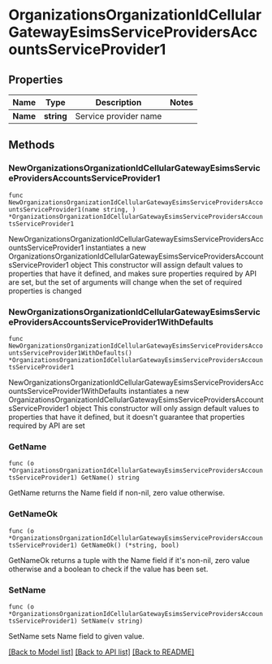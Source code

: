 # OrganizationsOrganizationIdCellularGatewayEsimsServiceProvidersAccountsServiceProvider1

## Properties

Name | Type | Description | Notes
------------ | ------------- | ------------- | -------------
**Name** | **string** | Service provider name | 

## Methods

### NewOrganizationsOrganizationIdCellularGatewayEsimsServiceProvidersAccountsServiceProvider1

`func NewOrganizationsOrganizationIdCellularGatewayEsimsServiceProvidersAccountsServiceProvider1(name string, ) *OrganizationsOrganizationIdCellularGatewayEsimsServiceProvidersAccountsServiceProvider1`

NewOrganizationsOrganizationIdCellularGatewayEsimsServiceProvidersAccountsServiceProvider1 instantiates a new OrganizationsOrganizationIdCellularGatewayEsimsServiceProvidersAccountsServiceProvider1 object
This constructor will assign default values to properties that have it defined,
and makes sure properties required by API are set, but the set of arguments
will change when the set of required properties is changed

### NewOrganizationsOrganizationIdCellularGatewayEsimsServiceProvidersAccountsServiceProvider1WithDefaults

`func NewOrganizationsOrganizationIdCellularGatewayEsimsServiceProvidersAccountsServiceProvider1WithDefaults() *OrganizationsOrganizationIdCellularGatewayEsimsServiceProvidersAccountsServiceProvider1`

NewOrganizationsOrganizationIdCellularGatewayEsimsServiceProvidersAccountsServiceProvider1WithDefaults instantiates a new OrganizationsOrganizationIdCellularGatewayEsimsServiceProvidersAccountsServiceProvider1 object
This constructor will only assign default values to properties that have it defined,
but it doesn't guarantee that properties required by API are set

### GetName

`func (o *OrganizationsOrganizationIdCellularGatewayEsimsServiceProvidersAccountsServiceProvider1) GetName() string`

GetName returns the Name field if non-nil, zero value otherwise.

### GetNameOk

`func (o *OrganizationsOrganizationIdCellularGatewayEsimsServiceProvidersAccountsServiceProvider1) GetNameOk() (*string, bool)`

GetNameOk returns a tuple with the Name field if it's non-nil, zero value otherwise
and a boolean to check if the value has been set.

### SetName

`func (o *OrganizationsOrganizationIdCellularGatewayEsimsServiceProvidersAccountsServiceProvider1) SetName(v string)`

SetName sets Name field to given value.



[[Back to Model list]](../README.md#documentation-for-models) [[Back to API list]](../README.md#documentation-for-api-endpoints) [[Back to README]](../README.md)


